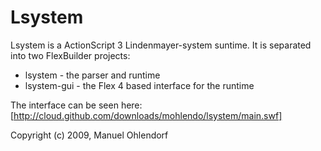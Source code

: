 Lsystem
=========
Lsystem is a ActionScript 3 Lindenmayer-system suntime. It is separated into two FlexBuilder projects:
* lsystem - the parser and runtime
* lsystem-gui - the Flex 4 based interface for the runtime

The interface can be seen here:
[http://cloud.github.com/downloads/mohlendo/lsystem/main.swf]

Copyright (c) 2009, Manuel Ohlendorf
